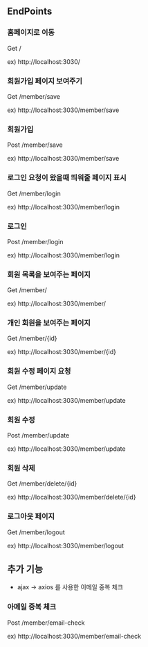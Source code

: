 ## EndPoints

### 홈페이지로 이동

Get /

ex) http://localhost:3030/

### 회원가입 페이지 보여주기

Get /member/save

ex) http://localhost:3030/member/save

### 회원가입  

Post /member/save

ex) http://localhost:3030/member/save

### 로그인 요청이 왔을때 띄워줄 페이지 표시

Get /member/login

ex) http://localhost:3030/member/login

### 로그인 

Post /member/login

ex) http://localhost:3030/member/login

### 회원 목록을 보여주는 페이지

Get /member/

ex) http://localhost:3030/member/

### 개인 회원을 보여주는 페이지 

Get /member/{id}

ex) http://localhost:3030/member/{id}

### 회원 수정 페이지 요청

Get /member/update

ex) http://localhost:3030/member/update

### 회원 수정 

Post /member/update

ex) http://localhost:3030/member/update

### 회원 삭제

Get /member/delete/{id}

ex) http://localhost:3030/member/delete/{id}

### 로그아웃 페이지

Get /member/logout

ex) http://localhost:3030/member/logout

## 추가 기능
- ajax -> axios 를 사용한 이메일 중복 체크

### 아메일 중복 체크

Post /member/email-check

ex) http://localhost:3030/member/email-check